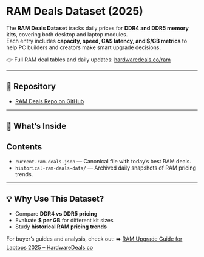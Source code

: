 # RAM Deals Dataset (2025)

The **RAM Deals Dataset** tracks daily prices for **DDR4 and DDR5 memory kits**, covering both desktop and laptop modules.  
Each entry includes **capacity, speed, CAS latency, and $/GB metrics** to help PC builders and creators make smart upgrade decisions.  

👉 Full RAM deal tables and daily updates: [hardwaredeals.co/ram](https://hardwaredeals.co/ram/)

---

## 📂 Repository
- [RAM Deals Repo on GitHub](https://github.com/HardwareDealsCo/ram-deals)

---

## 🔎 What’s Inside
## Contents
- `current-ram-deals.json` — Canonical file with today’s best RAM deals.
- `historical-ram-deals-data/` — Archived daily snapshots of RAM pricing trends.

---

## 💡 Why Use This Dataset?
- Compare **DDR4 vs DDR5 pricing**  
- Evaluate **$ per GB** for different kit sizes  
- Study **historical RAM pricing trends**  

For buyer’s guides and analysis, check out:
➡️ [RAM Upgrade Guide for Laptops 2025 – HardwareDeals.co](https://hardwaredeals.co/guides/ram-upgrade-laptops-2025/)
